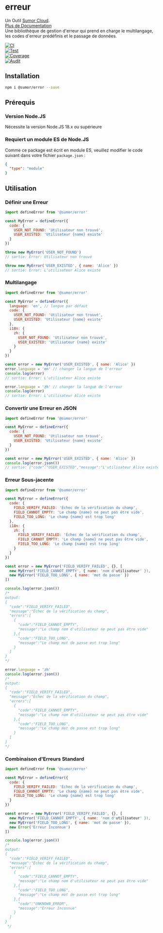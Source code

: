 # erreur

Un Outil [Sumor Cloud](https://sumor.cloud).  
[Plus de Documentation](https://sumor.cloud/error)  
Une bibliothèque de gestion d'erreur qui prend en charge le multilangage, les codes d'erreur prédéfinis et le passage de données.

[![CI](https://github.com/sumor-cloud/error/actions/workflows/ci.yml/badge.svg)](https://github.com/sumor-cloud/error/actions/workflows/ci.yml)  
[![Test](https://github.com/sumor-cloud/error/actions/workflows/ut.yml/badge.svg)](https://github.com/sumor-cloud/error/actions/workflows/ut.yml)  
[![Coverage](https://github.com/sumor-cloud/error/actions/workflows/coverage.yml/badge.svg)](https://github.com/sumor-cloud/error/actions/workflows/coverage.yml)  
[![Audit](https://github.com/sumor-cloud/error/actions/workflows/audit.yml/badge.svg)](https://github.com/sumor-cloud/error/actions/workflows/audit.yml)

## Installation

```bash
npm i @sumor/error --save
```

## Prérequis

### Version Node.JS

Nécessite la version Node.JS 18.x ou supérieure

### Requiert un module ES de Node.JS

Comme ce package est écrit en module ES, veuillez modifier le code suivant dans votre fichier `package.json` :

```json
{
  "type": "module"
}
```

## Utilisation

### Définir une Erreur

```js
import defineError from '@sumor/error'

const MyError = defineError({
  code: {
    USER_NOT_FOUND: 'Utilisateur non trouvé',
    USER_EXISTED: 'Utilisateur {name} existe'
  }
})

throw new MyError('USER_NOT_FOUND')
// sortie: Error: Utilisateur non trouvé

throw new MyError('USER_EXISTED', { name: 'Alice' })
// sortie: Error: L'utilisateur Alice existe
```

### Multilangage

```js
import defineError from '@sumor/error'

const MyError = defineError({
  language: 'en', // langue par défaut
  code: {
    USER_NOT_FOUND: 'Utilisateur non trouvé',
    USER_EXISTED: 'Utilisateur {name} existe'
  },
  i18n: {
    zh: {
      USER_NOT_FOUND: 'Utilisateur non trouvé',
      USER_EXISTED: 'Utilisateur {name} existe'
    }
  }
})

const error = new MyError('USER_EXISTED', { name: 'Alice' })
error.language = 'en' // changer la langue de l'erreur
console.log(error)
// sortie: Error: L'utilisateur Alice existe

error.language = 'zh' // changer la langue de l'erreur
console.log(error)
// sortie: Error: L'utilisateur Alice existe
```

### Convertir une Erreur en JSON

```js
import defineError from '@sumor/error'

const MyError = defineError({
  code: {
    USER_NOT_FOUND: 'Utilisateur non trouvé',
    USER_EXISTED: 'Utilisateur {name} existe'
  }
})

const error = new MyError('USER_EXISTED', { name: 'Alice' })
console.log(error.json())
// sortie: {"code":"USER_EXISTED","message":"L'utilisateur Alice existe"}
```

### Erreur Sous-jacente

```js
import defineError from '@sumor/error'

const MyError = defineError({
  code: {
    FIELD_VERIFY_FAILED: 'Échec de la vérification du champ',
    FIELD_CANNOT_EMPTY: 'Le champ {name} ne peut pas être vide',
    FIELD_TOO_LONG: 'Le champ {name} est trop long'
  },
  i18n: {
    zh: {
      FIELD_VERIFY_FAILED: 'Échec de la vérification du champ',
      FIELD_CANNOT_EMPTY: 'Le champ {name} ne peut pas être vide',
      FIELD_TOO_LONG: 'Le champ {name} est trop long'
    }
  }
})

const error = new MyError('FIELD_VERIFY_FAILED', {}, [
  new MyError('FIELD_CANNOT_EMPTY', { name: 'nom d'utilisateur' }),
  new MyError('FIELD_TOO_LONG', { name: 'mot de passe' })
])

console.log(error.json())
/*
output:
{
  "code":"FIELD_VERIFY_FAILED",
  "message":"Échec de la vérification du champ",
  "errors":[
    {
      "code":"FIELD_CANNOT_EMPTY",
      "message":"Le champ nom d'utilisateur ne peut pas être vide"
    },{
      "code":"FIELD_TOO_LONG",
      "message":"Le champ mot de passe est trop long"
    }
  ]
}
*/

error.language = 'zh'
console.log(error.json())
/*
output:
{
  "code":"FIELD_VERIFY_FAILED",
  "message":"Échec de la vérification du champ",
  "errors":[
    {
      "code":"FIELD_CANNOT_EMPTY",
      "message":"Le champ nom d'utilisateur ne peut pas être vide"
    },{
      "code":"FIELD_TOO_LONG",
      "message":"Le champ mot de passe est trop long"
    }
  ]
}
*/
```

### Combinaison d'Erreurs Standard

```js
import defineError from '@sumor/error'

const MyError = defineError({
  code: {
    FIELD_VERIFY_FAILED: 'Échec de la vérification du champ',
    FIELD_CANNOT_EMPTY: 'Le champ {name} ne peut pas être vide',
    FIELD_TOO_LONG: 'Le champ {name} est trop long'
  }
})

const error = new MyError('FIELD_VERIFY_FAILED', {}, [
  new MyError('FIELD_CANNOT_EMPTY', { name: 'nom d'utilisateur' }),
  new MyError('FIELD_TOO_LONG', { name: 'mot de passe' }),
  new Error('Erreur Inconnue')
])

console.log(error.json())
/*
output:
{
  "code":"FIELD_VERIFY_FAILED",
  "message":"Échec de la vérification du champ",
  "errors":[
    {
      "code":"FIELD_CANNOT_EMPTY",
      "message":"Le champ nom d'utilisateur ne peut pas être vide"
    },{
      "code":"FIELD_TOO_LONG",
      "message":"Le champ mot de passe est trop long"
    },{
      "code":"UNKNOWN_ERROR",
      "message":"Erreur Inconnue"
    }
  ]
}
 */
```
